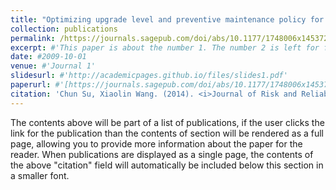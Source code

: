 ```yaml
---
title: "Optimizing upgrade level and preventive maintenance policy for second-hand products sold with warranty"
collection: publications
permalink: /https://journals.sagepub.com/doi/abs/10.1177/1748006x14537250
excerpt: #'This paper is about the number 1. The number 2 is left for future work.'
date: #2009-10-01
venue: #'Journal 1'
slidesurl: #'http://academicpages.github.io/files/slides1.pdf'
paperurl: #'[https://journals.sagepub.com/doi/abs/10.1177/1748006x14537250]'
citation: 'Chun Su, Xiaolin Wang. (2014). <i>Journal of Risk and Reliability</i>. 228(5), 518-528.'
---
```


The contents above will be part of a list of publications, if the user clicks the link for the publication than the contents of section will be rendered as a full page, allowing you to provide more information about the paper for the reader. When publications are displayed as a single page, the contents of the above "citation" field will automatically be included below this section in a smaller font.
